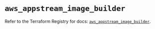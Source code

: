 # `aws_appstream_image_builder`

Refer to the Terraform Registry for docs: [`aws_appstream_image_builder`](https://registry.terraform.io/providers/hashicorp/aws/6.0.0/docs/resources/appstream_image_builder).
